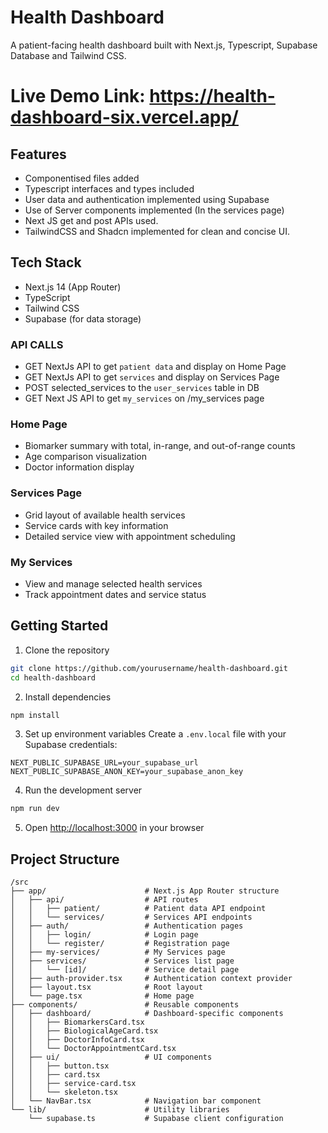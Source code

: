 # Health Dashboard

A patient-facing health dashboard built with Next.js, Typescript, Supabase Database and Tailwind CSS.

# Live Demo Link: https://health-dashboard-six.vercel.app/

## Features

- Componentised files added
- Typescript interfaces and types included
- User data and authentication implemented using Supabase
- Use of Server components implemented (In the services page)
- Next JS get and post APIs used.
- TailwindCSS and Shadcn implemented for clean and concise UI. 

## Tech Stack

- Next.js 14 (App Router)
- TypeScript
- Tailwind CSS
- Supabase (for data storage)

### API CALLS
- GET NextJs API to get `patient data` and display on Home Page
- GET NextJs API to get `services` and display on Services Page
- POST selected_services to the `user_services` table in DB
- GET Next JS API to get `my_services` on /my_services page


### Home Page
- Biomarker summary with total, in-range, and out-of-range counts
- Age comparison visualization
- Doctor information display

### Services Page
- Grid layout of available health services
- Service cards with key information
- Detailed service view with appointment scheduling

### My Services
- View and manage selected health services
- Track appointment dates and service status


## Getting Started

1. Clone the repository
```bash
git clone https://github.com/yourusername/health-dashboard.git
cd health-dashboard
```

2. Install dependencies
```bash
npm install
```

3. Set up environment variables
Create a `.env.local` file with your Supabase credentials:
```env
NEXT_PUBLIC_SUPABASE_URL=your_supabase_url
NEXT_PUBLIC_SUPABASE_ANON_KEY=your_supabase_anon_key
```

4. Run the development server
```bash
npm run dev
```

5. Open [http://localhost:3000](http://localhost:3000) in your browser

## Project Structure

```
/src
├── app/                      # Next.js App Router structure
│   ├── api/                  # API routes
│   │   ├── patient/          # Patient data API endpoint
│   │   └── services/         # Services API endpoints
│   ├── auth/                 # Authentication pages
│   │   ├── login/            # Login page
│   │   └── register/         # Registration page
│   ├── my-services/          # My Services page
│   ├── services/             # Services list page
│   │   └── [id]/             # Service detail page
│   ├── auth-provider.tsx     # Authentication context provider
│   ├── layout.tsx            # Root layout
│   └── page.tsx              # Home page
├── components/               # Reusable components
│   ├── dashboard/            # Dashboard-specific components
│   │   ├── BiomarkersCard.tsx
│   │   ├── BiologicalAgeCard.tsx
│   │   ├── DoctorInfoCard.tsx
│   │   └── DoctorAppointmentCard.tsx
│   ├── ui/                   # UI components
│   │   ├── button.tsx
│   │   ├── card.tsx
│   │   ├── service-card.tsx
│   │   └── skeleton.tsx
│   └── NavBar.tsx            # Navigation bar component
└── lib/                      # Utility libraries
    └── supabase.ts           # Supabase client configuration
```

